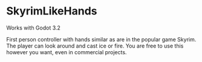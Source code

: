 # SkyrimLikeHands
Works with Godot 3.2

First person controller with hands similar as are in the popular game Skyrim. 
The player can look around and cast ice or fire. 
You are free to use this however you want, even in commercial projects.
